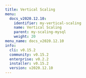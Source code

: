 ```yaml
---
title: Vertical Scaling
menu:
  docs_v2020.12.10:
    identifier: my-vertical-scaling
    name: Vertical Scaling
    parent: my-scaling-mysql
    weight: 20
menu_name: docs_v2020.12.10
info:
  cli: v0.15.2
  community: v0.15.2
  enterprise: v0.2.2
  installer: v0.15.2
  version: v2020.12.10
---
```


